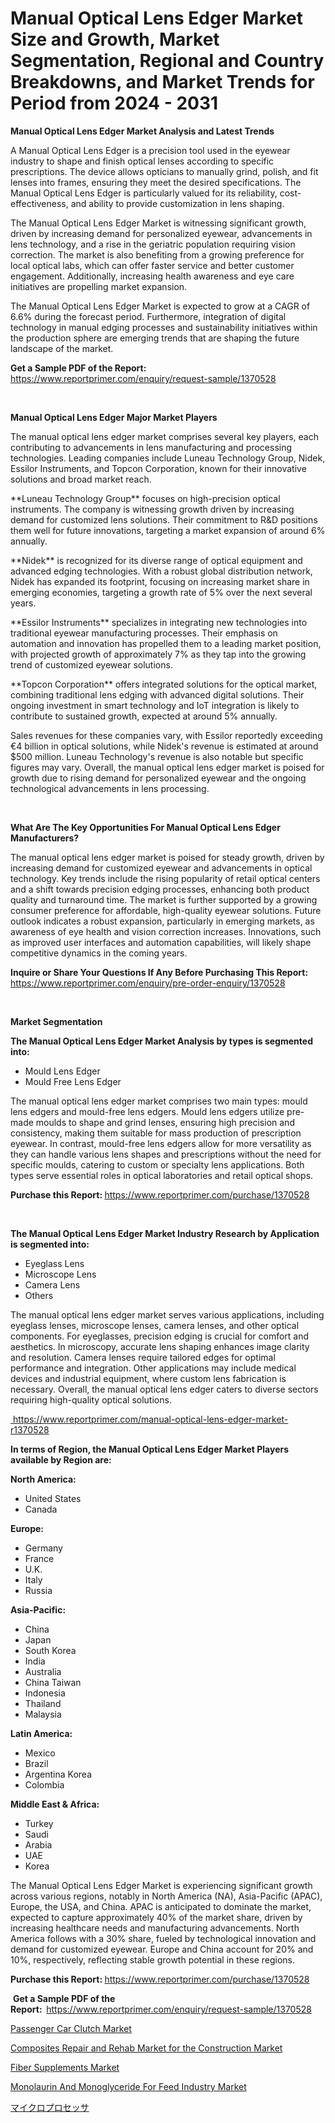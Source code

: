 <p><h1>Manual Optical Lens Edger Market Size and Growth, Market Segmentation, Regional and Country Breakdowns, and Market Trends for Period from 2024 -  2031</h1></p><p><strong>Manual Optical Lens Edger Market Analysis and Latest Trends</strong></p>
<p><p>A Manual Optical Lens Edger is a precision tool used in the eyewear industry to shape and finish optical lenses according to specific prescriptions. The device allows opticians to manually grind, polish, and fit lenses into frames, ensuring they meet the desired specifications. The Manual Optical Lens Edger is particularly valued for its reliability, cost-effectiveness, and ability to provide customization in lens shaping.</p><p>The Manual Optical Lens Edger Market is witnessing significant growth, driven by increasing demand for personalized eyewear, advancements in lens technology, and a rise in the geriatric population requiring vision correction. The market is also benefiting from a growing preference for local optical labs, which can offer faster service and better customer engagement. Additionally, increasing health awareness and eye care initiatives are propelling market expansion.</p><p>The Manual Optical Lens Edger Market is expected to grow at a CAGR of 6.6% during the forecast period. Furthermore, integration of digital technology in manual edging processes and sustainability initiatives within the production sphere are emerging trends that are shaping the future landscape of the market.</p></p>
<p><strong>Get a Sample PDF of the Report:&nbsp;</strong> <a href="https://www.reportprimer.com/enquiry/request-sample/1370528">https://www.reportprimer.com/enquiry/request-sample/1370528</a></p>
<p>&nbsp;</p>
<p><strong>Manual Optical Lens Edger Major Market Players</strong></p>
<p><p>The manual optical lens edger market comprises several key players, each contributing to advancements in lens manufacturing and processing technologies. Leading companies include Luneau Technology Group, Nidek, Essilor Instruments, and Topcon Corporation, known for their innovative solutions and broad market reach.</p><p>**Luneau Technology Group** focuses on high-precision optical instruments. The company is witnessing growth driven by increasing demand for customized lens solutions. Their commitment to R&D positions them well for future innovations, targeting a market expansion of around 6% annually.</p><p>**Nidek** is recognized for its diverse range of optical equipment and advanced edging technologies. With a robust global distribution network, Nidek has expanded its footprint, focusing on increasing market share in emerging economies, targeting a growth rate of 5% over the next several years.</p><p>**Essilor Instruments** specializes in integrating new technologies into traditional eyewear manufacturing processes. Their emphasis on automation and innovation has propelled them to a leading market position, with projected growth of approximately 7% as they tap into the growing trend of customized eyewear solutions.</p><p>**Topcon Corporation** offers integrated solutions for the optical market, combining traditional lens edging with advanced digital solutions. Their ongoing investment in smart technology and IoT integration is likely to contribute to sustained growth, expected at around 5% annually.</p><p>Sales revenues for these companies vary, with Essilor reportedly exceeding €4 billion in optical solutions, while Nidek's revenue is estimated at around $500 million. Luneau Technology's revenue is also notable but specific figures may vary. Overall, the manual optical lens edger market is poised for growth due to rising demand for personalized eyewear and the ongoing technological advancements in lens processing.</p></p>
<p>&nbsp;</p>
<p><strong>What Are The Key Opportunities For Manual Optical Lens Edger Manufacturers?</strong></p>
<p><p>The manual optical lens edger market is poised for steady growth, driven by increasing demand for customized eyewear and advancements in optical technology. Key trends include the rising popularity of retail optical centers and a shift towards precision edging processes, enhancing both product quality and turnaround time. The market is further supported by a growing consumer preference for affordable, high-quality eyewear solutions. Future outlook indicates a robust expansion, particularly in emerging markets, as awareness of eye health and vision correction increases. Innovations, such as improved user interfaces and automation capabilities, will likely shape competitive dynamics in the coming years.</p></p>
<p><strong>Inquire or Share Your Questions If Any Before Purchasing This Report:</strong> <a href="https://www.reportprimer.com/enquiry/pre-order-enquiry/1370528">https://www.reportprimer.com/enquiry/pre-order-enquiry/1370528</a></p>
<p>&nbsp;</p>
<p><strong>Market Segmentation</strong></p>
<p><strong>The Manual Optical Lens Edger Market Analysis by types is segmented into:</strong></p>
<p><ul><li>Mould Lens Edger</li><li>Mould Free Lens Edger</li></ul></p>
<p><p>The manual optical lens edger market comprises two main types: mould lens edgers and mould-free lens edgers. Mould lens edgers utilize pre-made moulds to shape and grind lenses, ensuring high precision and consistency, making them suitable for mass production of prescription eyewear. In contrast, mould-free lens edgers allow for more versatility as they can handle various lens shapes and prescriptions without the need for specific moulds, catering to custom or specialty lens applications. Both types serve essential roles in optical laboratories and retail optical shops.</p></p>
<p><strong>Purchase this Report:&nbsp;</strong><a href="https://www.reportprimer.com/purchase/1370528">https://www.reportprimer.com/purchase/1370528</a></p>
<p>&nbsp;</p>
<p><strong>The Manual Optical Lens Edger Market Industry Research by Application is segmented into:</strong></p>
<p><ul><li>Eyeglass Lens</li><li>Microscope Lens</li><li>Camera Lens</li><li>Others</li></ul></p>
<p><p>The manual optical lens edger market serves various applications, including eyeglass lenses, microscope lenses, camera lenses, and other optical components. For eyeglasses, precision edging is crucial for comfort and aesthetics. In microscopy, accurate lens shaping enhances image clarity and resolution. Camera lenses require tailored edges for optimal performance and integration. Other applications may include medical devices and industrial equipment, where custom lens fabrication is necessary. Overall, the manual optical lens edger caters to diverse sectors requiring high-quality optical solutions.</p></p>
<p><a href="https://www.reportprimer.com/manual-optical-lens-edger-market-r1370528">&nbsp;https://www.reportprimer.com/manual-optical-lens-edger-market-r1370528</a></p>
<p><strong>In terms of Region, the Manual Optical Lens Edger Market Players available by Region are:</strong></p>
<p>
    <p> <strong> North America: </strong>
        <ul>
            <li>United States</li>
            <li>Canada</li>
        </ul>
        </p> 
    <p> <strong> Europe: </strong>
        <ul>
            <li>Germany</li>
            <li>France</li>
            <li>U.K.</li>
            <li>Italy</li>
            <li>Russia</li>
        </ul>
        </p> 
    <p> <strong> Asia-Pacific: </strong>
        <ul>
            <li>China</li>
            <li>Japan</li>
            <li>South Korea</li>
            <li>India</li>
            <li>Australia</li>
            <li>China Taiwan</li>
            <li>Indonesia</li>
            <li>Thailand</li>
            <li>Malaysia</li>
        </ul>
        </p> 
    <p> <strong> Latin America: </strong>
        <ul>
            <li>Mexico</li>
            <li>Brazil</li>
            <li>Argentina Korea</li>
            <li>Colombia</li>
        </ul>
        </p> 
    <p> <strong> Middle East & Africa: </strong>
        <ul>
            <li>Turkey</li>
            <li>Saudi</li>
            <li>Arabia</li>
            <li>UAE</li>
            <li>Korea</li>
        </ul>
    </p>
    </p>
<p><p>The Manual Optical Lens Edger Market is experiencing significant growth across various regions, notably in North America (NA), Asia-Pacific (APAC), Europe, the USA, and China. APAC is anticipated to dominate the market, expected to capture approximately 40% of the market share, driven by increasing healthcare needs and manufacturing advancements. North America follows with a 30% share, fueled by technological innovation and demand for customized eyewear. Europe and China account for 20% and 10%, respectively, reflecting stable growth potential in these regions.</p></p>
<p><strong>Purchase this Report: </strong><a href="https://www.reportprimer.com/purchase/1370528">https://www.reportprimer.com/purchase/1370528</a></p>
<p>&nbsp;<strong>Get a Sample PDF of the Report:&nbsp;&nbsp;</strong><a href="https://www.reportprimer.com/enquiry/request-sample/1370528">https://www.reportprimer.com/enquiry/request-sample/1370528</a></p>
<p><strong></strong></p>
<p><p><a href="https://github.com/prosalinda88/Market-Research-Report-List-6/blob/main/passenger-car-clutch-market.md">Passenger Car Clutch Market</a></p><p><a href="https://issuu.com/reportprime-2/docs/composites-repair-and-rehab-market-_81b2f010be4abf">Composites Repair and Rehab Market for the Construction Market</a></p><p><a href="https://www.linkedin.com/pulse/fiber-supplements-market-investigation-industry-evolution-osm4e">Fiber Supplements Market</a></p><p><a href="https://issuu.com/reportprime-2/docs/monolaurin-and-monoglyceride-for-fe_22d36857ac2474">Monolaurin And Monoglyceride For Feed Industry Market</a></p><p><a href="https://github.com/lababdou/Market-Research-Report-List-6/blob/main/559938414271.md">マイクロプロセッサ</a></p></p>